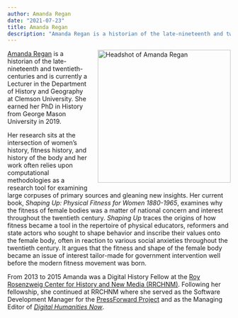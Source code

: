 ```yaml
---
author: Amanda Regan
date: "2021-07-23"
title: Amanda Regan
description: "Amanda Regan is a historian of the late-nineteenth and twentieth-centuries and is currently a Lecturer in the Department of History and Geography at Clemson University."
---
```

<img alt="Headshot of Amanda Regan" src="/images/regan.jpg" style="float:right; margin-left:20px; margin-bottom: 20px; width:300px;"> [Amanda Regan](http://www.amanda-regan.com) is a historian of the late-nineteenth and twentieth-centuries and is currently a Lecturer in the Department of History and Geography at Clemson University. She earned her PhD in History from George Mason University in 2019.

Her research sits at the intersection of women’s history, fitness history, and history of the body and her work often relies upon computational methodologies as a research tool for examining large corpuses of primary sources and gleaning new insights. Her current book, _Shaping Up: Physical Fitness for Women 1880-1965_, examines why the fitness of female bodies was a matter of national concern and interest throughout the twentieth century. _Shaping Up_ traces the origins of how fitness became a tool in the repertoire of physical educators, reformers and state actors who sought to shape behavior and inscribe their values onto the female body, often in reaction to various social anxieties throughout the twentieth century. It argues that the fitness and shape of the female body became an issue of interest tailor-made for government intervention well before the modern fitness movement was born.

From 2013 to 2015 Amanda was a Digital History Fellow at the [Roy Rosenzweig Center for History and New Media (RRCHNM)](https://www.rrchnm.org). Following her fellowship, she continued at RRCHNM where she served as the Software Development Manager for the [PressForward Project](http://www.pressforward.org) and as the Managing Editor of [_Digital Humanities Now_](www.digitalhumanitiesnow.org).
